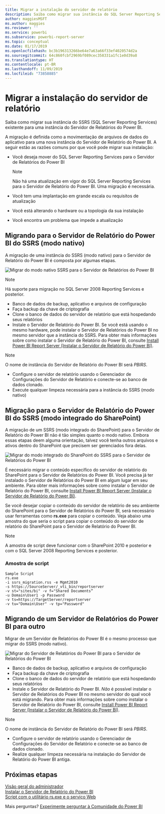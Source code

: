 ```yaml
---
title: Migrar a instalação do servidor de relatório
description: Saiba como migrar sua instância do SQL Server Reporting Services existente para uma instância do Servidor de Relatórios do Power BI.
author: maggiesMSFT
ms.author: maggies
ms.reviewer: ''
ms.service: powerbi
ms.subservice: powerbi-report-server
ms.topic: conceptual
ms.date: 01/17/2019
ms.openlocfilehash: bc3b196313266be64e7a63a66f33ef4020574d2a
ms.sourcegitcommit: 64c860fcbf2969bf089cec358331a1fc1e0d39a8
ms.translationtype: HT
ms.contentlocale: pt-BR
ms.lasthandoff: 11/09/2019
ms.locfileid: "73858885"
---
```

# <a name="migrate-a-report-server-installation"></a>Migrar a instalação do servidor de relatório

Saiba como migrar sua instância do SSRS (SQL Server Reporting Services) existente para uma instância do Servidor de Relatórios do Power BI.

A migração é definida como a movimentação de arquivos de dados do aplicativo para uma nova instância do Servidor de Relatório do Power BI. A seguir estão as razões comuns por que você pode migrar sua instalação:

* Você deseja mover do SQL Server Reporting Services para o Servidor de Relatórios do Power BI
  
  > [!NOTE]
  > Não há uma atualização em vigor do SQL Server Reporting Services para o Servidor de Relatório do Power BI. Uma migração é necessária.

* Você tem uma implantação em grande escala ou requisitos de atualização
* Você está alterando o hardware ou a topologia da sua instalação
* Você encontra um problema que impede a atualização

## <a name="migrating-to-power-bi-report-server-from-ssrs-native-mode"></a>Migrando para o Servidor de Relatório do Power BI do SSRS (modo nativo)

A migração de uma instância do SSRS (modo nativo) para o Servidor de Relatório do Power BI é composta por algumas etapas.

![Migrar do modo nativo SSRS para o Servidor de Relatórios do Power BI](media/migrate-report-server/migrate-from-ssrs-native.png "Migrar do modo nativo SSRS para o Servidor de Relatórios do Power BI")

> [!NOTE]
> Há suporte para migração no SQL Server 2008 Reporting Services e posterior.

* Banco de dados de backup, aplicativo e arquivos de configuração
* Faça backup da chave de criptografia
* Clone o banco de dados do servidor de relatório que está hospedando seus relatórios
* Instale o Servidor de Relatório do Power BI. Se você está usando o mesmo hardware, pode instalar o Servidor de Relatórios do Power BI no mesmo servidor que a instância do SSRS. Para obter mais informações sobre como instalar o Servidor de Relatório do Power BI, consulte [Install Power BI Report Server (Instalar o Servidor de Relatório do Power BI)](install-report-server.md).

> [!NOTE]
> O nome de instância do Servidor de Relatório do Power BI será *PBIRS*.

* Configure o servidor de relatório usando o Gerenciador de Configurações do Servidor de Relatório e conecte-se ao banco de dados clonado.
* Execute qualquer limpeza necessária para a instância do SSRS (modo nativo)

## <a name="migration-to-power-bi-report-server-from-ssrs-sharepoint-integrated-mode"></a>Migração para o Servidor de Relatório do Power BI do SSRS (modo integrado do SharePoint)

A migração de um SSRS (modo integrado do SharePoint) para o Servidor de Relatório do Power BI não é tão simples quanto o modo nativo. Embora essas etapas deem alguma orientação, talvez você tenha outros arquivos e ativos dentro do SharePoint que precisem ser gerenciados fora delas.

![Migrar do modo integrado do SharePoint do SSRS para o Servidor de Relatórios do Power BI](media/migrate-report-server/migrate-from-ssrs-sharepoint.png "Migrar do modo integrado do SharePoint do SSRS para o Servidor de Relatórios do Power BI")

É necessário migrar o conteúdo específico do servidor de relatório do SharePoint para o Servidor de Relatórios do Power BI. Você precisa já ter instalado o Servidor de Relatórios do Power BI em algum lugar em seu ambiente. Para obter mais informações sobre como instalar o Servidor de Relatório do Power BI, consulte [Install Power BI Report Server (Instalar o Servidor de Relatório do Power BI)](install-report-server.md).

Se você desejar copiar o conteúdo do servidor de relatório de seu ambiente do SharePoint para o Servidor de Relatórios do Power BI, será necessário usar ferramentas como **rs.exe** para copiar o conteúdo. Veja abaixo uma amostra do que seria o script para copiar o conteúdo do servidor de relatório do SharePoint para o Servidor de Relatório do Power BI.

> [!NOTE]
> A amostra de script deve funcionar com o SharePoint 2010 e posterior e com o SQL Server 2008 Reporting Services e posterior.

### <a name="sample-script"></a>Amostra de script

```
Sample Script
rs.exe
-i ssrs_migration.rss -e Mgmt2010
-s https://SourceServer/_vti_bin/reportserver
-v st="sites/bi" -v f="Shared Documents“
-u Domain\User1 -p Password
-v ts=https://TargetServer/reportserver
-v tu="Domain\User" -v tp="Password"
```

## <a name="migrating-from-one-power-bi-report-server-to-another"></a>Migrando de um Servidor de Relatórios do Power BI para outro

Migrar de um Servidor de Relatórios do Power BI é o mesmo processo que migrar do SSRS (modo nativo).

![Migrar do Servidor de Relatórios do Power BI para o Servidor de Relatórios do Power BI](media/migrate-report-server/migrate-from-pbirs.png "Migrar do Servidor de Relatórios do Power BI para o Servidor de Relatórios do Power BI")

* Banco de dados de backup, aplicativo e arquivos de configuração
* Faça backup da chave de criptografia
* Clone o banco de dados do servidor de relatório que está hospedando seus relatórios
* Instale o Servidor de Relatório do Power BI. *Não* é possível instalar o Servidor de Relatórios do Power BI no mesmo servidor do qual você está migrando. Para obter mais informações sobre como instalar o Servidor de Relatório do Power BI, consulte [Install Power BI Report Server (Instalar o Servidor de Relatório do Power BI)](install-report-server.md).

> [!NOTE]
> O nome de instância do Servidor de Relatório do Power BI será *PBIRS*.

* Configure o servidor de relatório usando o Gerenciador de Configurações do Servidor de Relatório e conecte-se ao banco de dados clonado.
* Realize qualquer limpeza necessária na instalação do Servidor de Relatório do Power BI antiga.

## <a name="next-steps"></a>Próximas etapas

[Visão geral do administrador](admin-handbook-overview.md)  
[Instalar o Servidor de Relatório do Power BI](install-report-server.md)  
[Script com o utilitário rs.exe e o serviço Web](https://docs.microsoft.com/sql/reporting-services/tools/script-with-the-rs-exe-utility-and-the-web-service)

Mais perguntas? [Experimente perguntar à Comunidade do Power BI](https://community.powerbi.com/)